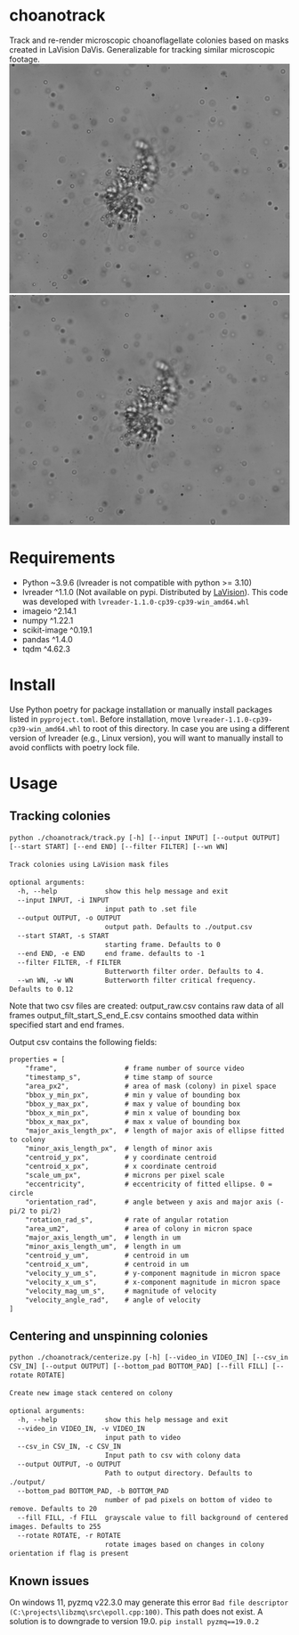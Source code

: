 # choanotrack
Track and re-render microscopic choanoflagellate colonies based on masks created in LaVision DaVis.
Generalizable for tracking similar microscopic footage.
![preview](assets/inertial_smaller.gif) ![preview](assets/unspun_smaller.gif)



# Requirements
* Python ~3.9.6 (lvreader is not compatible with python >= 3.10)
* lvreader ^1.1.0 (Not available on pypi. Distributed by [LaVision](https://www.lavision.de/en/)). This code was developed with `lvreader-1.1.0-cp39-cp39-win_amd64.whl`
* imageio ^2.14.1
* numpy ^1.22.1
* scikit-image ^0.19.1
* pandas ^1.4.0
* tqdm ^4.62.3

# Install
Use Python poetry for package installation or manually install packages listed in `pyproject.toml`.
Before installation, move `lvreader-1.1.0-cp39-cp39-win_amd64.whl` to root of this directory.
In case you are using a different version of lvreader (e.g., Linux version), you will want to manually install to avoid conflicts with poetry lock file.

# Usage
## Tracking colonies
```
python ./choanotrack/track.py [-h] [--input INPUT] [--output OUTPUT] [--start START] [--end END] [--filter FILTER] [--wn WN]

Track colonies using LaVision mask files

optional arguments:
  -h, --help            show this help message and exit
  --input INPUT, -i INPUT
                        input path to .set file
  --output OUTPUT, -o OUTPUT
                        output path. Defaults to ./output.csv
  --start START, -s START
                        starting frame. Defaults to 0
  --end END, -e END     end frame. defaults to -1
  --filter FILTER, -f FILTER
                        Butterworth filter order. Defaults to 4.
  --wn WN, -w WN        Butterworth filter critical frequency. Defaults to 0.12
```
Note that two csv files are created:
output_raw.csv contains raw data of all frames
output_filt_start_S_end_E.csv contains smoothed data within specified start and end frames.

Output csv contains the following fields:
```
properties = [
    "frame",                 # frame number of source video
    "timestamp_s",           # time stamp of source
    "area_px2",              # area of mask (colony) in pixel space
    "bbox_y_min_px",         # min y value of bounding box
    "bbox_y_max_px",         # max y value of bounding box
    "bbox_x_min_px",         # min x value of bounding box
    "bbox_x_max_px",         # max x value of bounding box
    "major_axis_length_px",  # length of major axis of ellipse fitted to colony
    "minor_axis_length_px",  # length of minor axis
    "centroid_y_px",         # y coordinate centroid
    "centroid_x_px",         # x coordinate centroid
    "scale_um_px",           # microns per pixel scale
    "eccentricity",          # eccentricity of fitted ellipse. 0 = circle
    "orientation_rad",       # angle between y axis and major axis (-pi/2 to pi/2)
    "rotation_rad_s",        # rate of angular rotation
    "area_um2",              # area of colony in micron space
    "major_axis_length_um",  # length in um
    "minor_axis_length_um",  # length in um
    "centroid_y_um",         # centroid in um
    "centroid_x_um",         # centroid in um
    "velocity_y_um_s",       # y-component magnitude in micron space
    "velocity_x_um_s",       # x-component magnitude in micron space
    "velocity_mag_um_s",     # magnitude of velocity
    "velocity_angle_rad",    # angle of velocity
]
```

## Centering and unspinning colonies
```
python ./choanotrack/centerize.py [-h] [--video_in VIDEO_IN] [--csv_in CSV_IN] [--output OUTPUT] [--bottom_pad BOTTOM_PAD] [--fill FILL] [--rotate ROTATE]

Create new image stack centered on colony

optional arguments:
  -h, --help            show this help message and exit
  --video_in VIDEO_IN, -v VIDEO_IN
                        input path to video
  --csv_in CSV_IN, -c CSV_IN
                        Input path to csv with colony data
  --output OUTPUT, -o OUTPUT
                        Path to output directory. Defaults to ./output/
  --bottom_pad BOTTOM_PAD, -b BOTTOM_PAD
                        number of pad pixels on bottom of video to remove. Defaults to 20
  --fill FILL, -f FILL  grayscale value to fill background of centered images. Defaults to 255
  --rotate ROTATE, -r ROTATE
                        rotate images based on changes in colony orientation if flag is present
```

## Known issues
On windows 11, pyzmq v22.3.0 may generate this error `Bad file descriptor (C:\projects\libzmq\src\epoll.cpp:100)`.
This path does not exist. A solution is to downgrade to version 19.0. `pip install pyzmq==19.0.2`